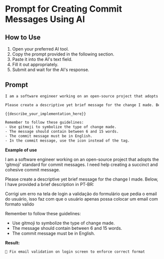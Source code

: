 # Prompt for Creating Commit Messages Using AI

## How to Use

1. Open your preferred AI tool.
2. Copy the prompt provided in the following section.
3. Paste it into the AI's text field.
4. Fill it out appropriately.
5. Submit and wait for the AI's response.

## Prompt

```txt
I am a software engineer working on an open-source project that adopts the 'gitmoji' standard for commit messages. I need help creating a succinct and cohesive commit message.

Please create a descriptive yet brief message for the change I made. Below, I have provided a brief description in {{insert_description_language_here}}:

{{describe_your_implementation_here}}

Remember to follow these guidelines:
- Use gitmoji to symbolize the type of change made.
- The message should contain between 6 and 15 words.
- The commit message must be in English.
- In the commit message, use the icon instead of the tag.
```

**Example of use**

I am a software engineer working on an open-source project that adopts the 'gitmoji' standard for commit messages. I need help creating a succinct and cohesive commit message.

Please create a descriptive yet brief message for the change I made. Below, I have provided a brief description in PT-BR:

Corrigi um erro na tela de login a validação do formulário que pedia o email do usuário, isso faz com que o usuário apenas possa colocar um email com formato valido

Remember to follow these guidelines:

- Use gitmoji to symbolize the type of change made.
- The message should contain between 6 and 15 words.
- The commit message must be in English.

**Result:**

```txt
🐛 Fix email validation on login screen to enforce correct format
```
